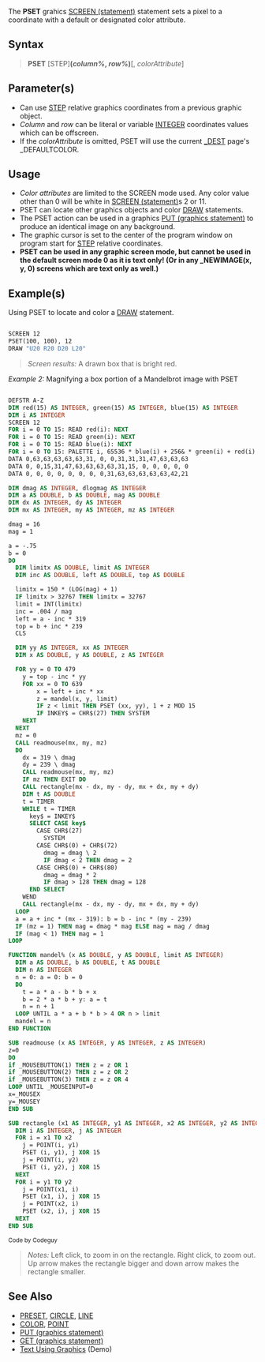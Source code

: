 The **PSET** grahics [SCREEN (statement)](SCREEN-(statement)) statement sets a pixel to a coordinate with a default or designated color attribute.

## Syntax

> **PSET** [STEP]**(***column%*, *row%***)**[, *colorAttribute*]

## Parameter(s)

* Can use [STEP](STEP) relative graphics coordinates from a previous graphic object.
* *Column* and *row* can be literal or variable [INTEGER](INTEGER) coordinates values which can be offscreen.
* If the *colorAttribute* is omitted, PSET will use the current [_DEST](_DEST) page's _DEFAULTCOLOR.

## Usage

* *Color attributes* are limited to the SCREEN mode used. Any color value other than 0 will be white in [SCREEN (statement)](SCREEN-(statement))s 2 or 11.
* PSET can locate other graphics objects and color [DRAW](DRAW) statements.
* The PSET action can be used in a graphics [PUT (graphics statement)](PUT-(graphics-statement)) to produce an identical image on any background.
* The graphic cursor is set to the center of the program window on program start for [STEP](STEP) relative coordinates.
* **PSET can be used in any graphic screen mode, but cannot be used in the default screen mode 0 as it is text only! (Or in any _NEWIMAGE(x, y, 0) screens which are text only as well.)** 

## Example(s)

Using PSET to locate and color a [DRAW](DRAW) statement.

```vb

SCREEN 12
PSET(100, 100), 12
DRAW "U20 R20 D20 L20" 

```

> *Screen results:* A drawn box that is bright red.

*Example 2:* Magnifying a box portion of a Mandelbrot image with PSET

```vb

DEFSTR A-Z
DIM red(15) AS INTEGER, green(15) AS INTEGER, blue(15) AS INTEGER
DIM i AS INTEGER
SCREEN 12
FOR i = 0 TO 15: READ red(i): NEXT
FOR i = 0 TO 15: READ green(i): NEXT
FOR i = 0 TO 15: READ blue(i): NEXT
FOR i = 0 TO 15: PALETTE i, 65536 * blue(i) + 256& * green(i) + red(i): NEXT
DATA 0,63,63,63,63,63,31, 0, 0,31,31,31,47,63,63,63
DATA 0, 0,15,31,47,63,63,63,63,31,15, 0, 0, 0, 0, 0
DATA 0, 0, 0, 0, 0, 0, 0, 0,31,63,63,63,63,63,42,21

DIM dmag AS INTEGER, dlogmag AS INTEGER
DIM a AS DOUBLE, b AS DOUBLE, mag AS DOUBLE
DIM dx AS INTEGER, dy AS INTEGER
DIM mx AS INTEGER, my AS INTEGER, mz AS INTEGER

dmag = 16
mag = 1

a = -.75
b = 0
DO
  DIM limitx AS DOUBLE, limit AS INTEGER
  DIM inc AS DOUBLE, left AS DOUBLE, top AS DOUBLE

  limitx = 150 * (LOG(mag) + 1)
  IF limitx > 32767 THEN limitx = 32767
  limit = INT(limitx)
  inc = .004 / mag
  left = a - inc * 319
  top = b + inc * 239
  CLS

  DIM yy AS INTEGER, xx AS INTEGER
  DIM x AS DOUBLE, y AS DOUBLE, z AS INTEGER

  FOR yy = 0 TO 479
    y = top - inc * yy
    FOR xx = 0 TO 639
        x = left + inc * xx
        z = mandel(x, y, limit)
        IF z < limit THEN PSET (xx, yy), 1 + z MOD 15
        IF INKEY$ = CHR$(27) THEN SYSTEM
    NEXT
  NEXT
  mz = 0
  CALL readmouse(mx, my, mz)
  DO
    dx = 319 \ dmag
    dy = 239 \ dmag
    CALL readmouse(mx, my, mz)
    IF mz THEN EXIT DO
    CALL rectangle(mx - dx, my - dy, mx + dx, my + dy)
    DIM t AS DOUBLE
    t = TIMER
    WHILE t = TIMER
      key$ = INKEY$
      SELECT CASE key$
        CASE CHR$(27)
          SYSTEM
        CASE CHR$(0) + CHR$(72)
          dmag = dmag \ 2
          IF dmag < 2 THEN dmag = 2
        CASE CHR$(0) + CHR$(80)
          dmag = dmag * 2
          IF dmag > 128 THEN dmag = 128
      END SELECT
    WEND
    CALL rectangle(mx - dx, my - dy, mx + dx, my + dy)
  LOOP
  a = a + inc * (mx - 319): b = b - inc * (my - 239)
  IF (mz = 1) THEN mag = dmag * mag ELSE mag = mag / dmag
  IF (mag < 1) THEN mag = 1
LOOP

FUNCTION mandel% (x AS DOUBLE, y AS DOUBLE, limit AS INTEGER)
  DIM a AS DOUBLE, b AS DOUBLE, t AS DOUBLE
  DIM n AS INTEGER
  n = 0: a = 0: b = 0
  DO
    t = a * a - b * b + x
    b = 2 * a * b + y: a = t
    n = n + 1
  LOOP UNTIL a * a + b * b > 4 OR n > limit
  mandel = n
END FUNCTION

SUB readmouse (x AS INTEGER, y AS INTEGER, z AS INTEGER)
z=0
DO
if _MOUSEBUTTON(1) THEN z = z OR 1
if _MOUSEBUTTON(2) THEN z = z OR 2
if _MOUSEBUTTON(3) THEN z = z OR 4
LOOP UNTIL _MOUSEINPUT=0
x=_MOUSEX
y=_MOUSEY
END SUB

SUB rectangle (x1 AS INTEGER, y1 AS INTEGER, x2 AS INTEGER, y2 AS INTEGER)
  DIM i AS INTEGER, j AS INTEGER
  FOR i = x1 TO x2
    j = POINT(i, y1)
    PSET (i, y1), j XOR 15
    j = POINT(i, y2)
    PSET (i, y2), j XOR 15
  NEXT
  FOR i = y1 TO y2
    j = POINT(x1, i)
    PSET (x1, i), j XOR 15
    j = POINT(x2, i)
    PSET (x2, i), j XOR 15
  NEXT
END SUB

```
<sub>Code by Codeguy</sub>

> *Notes:* Left click, to zoom in on the rectangle. Right click, to zoom out. Up arrow makes the rectangle bigger and down arrow makes the rectangle smaller. 

## See Also
 
* [PRESET](PRESET), [CIRCLE](CIRCLE), [LINE](LINE)
* [COLOR](COLOR), [POINT](POINT)
* [PUT (graphics statement)](PUT-(graphics-statement))
* [GET (graphics statement)](GET-(graphics-statement))
* [Text Using Graphics](Text-Using-Graphics) (Demo)
